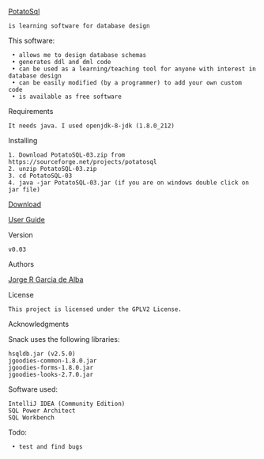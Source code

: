 [PotatoSql](https://x-jrga.github.io/potatosql "PotatoSql: Database Design and Code Generation Software")

    is learning software for database design

This software:

     • allows me to design database schemas
     • generates ddl and dml code
     • can be used as a learning/teaching tool for anyone with interest in database design
     • can be easily modified (by a programmer) to add your own custom code    
     • is available as free software
      
Requirements

    It needs java. I used openjdk-8-jdk (1.8.0_212)

Installing

    1. Download PotatoSQL-03.zip from https://sourceforge.net/projects/potatosql
    2. unzip PotatoSQL-03.zip
    3. cd PotatoSQL-03
    4. java -jar PotatoSQL-03.jar (if you are on windows double click on jar file)
    
[Download](https://sourceforge.net/projects/potatosql "PotatoSql: Database Design and Code Generation Software")

[User Guide](https://x-jrga.github.io/potatosql "PotatoSql: Database Design and Code Generation Software")

Version
 
    v0.03

Authors

[Jorge R Garcia de Alba](https://x-jrga.github.io "Jorge R Garcia de Alba")

License

    This project is licensed under the GPLV2 License.

Acknowledgments

Snack uses the following libraries:

    hsqldb.jar (v2.5.0)
    jgoodies-common-1.8.0.jar
    jgoodies-forms-1.8.0.jar
    jgoodies-looks-2.7.0.jar   

Software used:

    IntelliJ IDEA (Community Edition)
    SQL Power Architect
    SQL Workbench

Todo:

     • test and find bugs    

